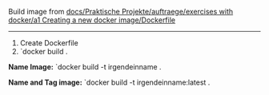 Build image from [docs/Praktische Projekte/auftraege/exercises with docker/a1 Creating a new docker image/Dockerfile](docs/Praktische%20Projekte/auftraege/exercises%20with%20docker/a1%20Creating%20a%20new%20docker%20image/Dockerfile)
****
1. Create Dockerfile
2. `docker build .

**Name Image:**
`docker build -t irgendeinname .

**Name and Tag image:**
`docker build -t irgendeinname:latest .
